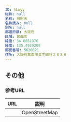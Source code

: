 ```yaml
---
ID: hLwyy
総称: null
名称: 辨財天
名称読み: null
別名: null
都道府県: 大阪府
区域: 箕面市
緯度: 34.8651876
経度: 135.4929209
郵便番号: 5620021
住所: 大阪府箕面市粟生間谷２８８６
---
```


## その他

### 参考URL

| URL | 説明          |
| --- | ------------- |
|     | OpenStreetMap |

